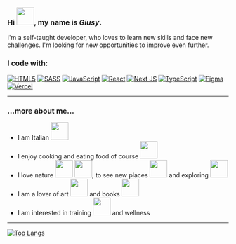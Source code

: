 ### Hi <img src="https://media4.giphy.com/media/hof5uMY0nBwxyjY9S2/200w.webp" width="40">, my name is ***Giusy***.

I'm  a self-taught developer, who loves to learn new skills and face new challenges.
I'm looking for new opportunities to improve even further.

### I code with:

[![HTML5](https://img.shields.io/badge/html5-%23E34F26.svg?style=for-the-badge&logo=html5&logoColor=white)](https://developer.mozilla.org/en-US/docs/Glossary/HTML5)
[![SASS](https://img.shields.io/badge/SASS-hotpink.svg?style=for-the-badge&logo=SASS&logoColor=white)](https://sass-lang.com/)
[![JavaScript](https://img.shields.io/badge/javascript-%23323330.svg?style=for-the-badge&logo=javascript&logoColor=%23F7DF1E)](https://www.javascript.com/)
[![React](https://img.shields.io/badge/react-%2320232a.svg?style=for-the-badge&logo=react&logoColor=%2361DAFB)](https://reactjs.org/)
[![Next JS](https://img.shields.io/badge/Next-black?style=for-the-badge&logo=next.js&logoColor=white)](https://nextjs.org/)
[![TypeScript](https://img.shields.io/badge/typescript-%23007ACC.svg?style=for-the-badge&logo=typescript&logoColor=white)](https://www.typescriptlang.org/)
[![Figma](https://img.shields.io/badge/figma-%23F24E1E.svg?style=for-the-badge&logo=figma&logoColor=white)](https://www.figma.com/)
[![Vercel](https://img.shields.io/badge/vercel-%23000000.svg?style=for-the-badge&logo=vercel&logoColor=white)](https://vercel.com/)


-----

### ...more about me...

- I am Italian <img src="https://media2.giphy.com/media/Pgv2cV8ocqTN98TRns/200w.webp?cid=ecf05e4721tn6v63ey8s19643x3iik8jfdvk07o1tbwkew3y&rid=200w.webp&ct=s"  width="40">
- I enjoy cooking and eating food of course <img src="https://media1.giphy.com/media/Wm8h2gyEY8VnJeru6f/giphy.gif?cid=ecf05e47ib71lujdo4e2ivdbiwk1aco3j2ao4nbmw4temwkj&rid=giphy.gif&ct=g"  width="40">
- I love nature <img src="https://media2.giphy.com/media/RH8445m162t13Gadzf/giphy.webp?cid=ecf05e470o1e791zz0h37k9d0sodsv71wu3uuxfiddbm26nm&rid=giphy.webp&ct=s"  width="40"> <img src="https://media2.giphy.com/media/1yT8Tc3GmYYpaWjbzK/200w.webp?cid=ecf05e475ktao2tju5gi6uk2w13wv2nzv1ihprlo7ngavqf3&rid=200w.webp&ct=s" width="40">, to see new places <img src="https://media2.giphy.com/media/XZTfDO6EuHYnntDBVB/200w.webp?cid=ecf05e47xqildw9xar16tqvagk3n3xvfqw6e2ml0x4g294zi&rid=200w.webp&ct=s" width="40"> and exploring <img src="https://media4.giphy.com/media/Vg6DkJVOXPITGoja8M/200w.webp?cid=ecf05e47phb7fec3nuqlqz9j2bbl58u6ecbfx5krvr2tfwxw&rid=200w.webp&ct=s" width="40">
- I am a lover of art <img src="https://media4.giphy.com/media/S8a34XdcBVkWBcTQ9S/200.webp?cid=ecf05e470f930d8j9371utvn1rl94jdbu87buxccoqypq6bn&rid=200.webp&ct=s" width="40"> and books <img src="https://media3.giphy.com/media/gjxYwnMG7Mocmc75DM/200w.webp?cid=ecf05e47gvzudfpczt619vrlsdwiwqe887jkj8qv64u2y2ak&rid=200w.webp&ct=s" width="40">
- I am interested in training <img src="https://media3.giphy.com/media/whD3Vr2j1nHrVIYJzh/giphy.gif?cid=ecf05e47eow58tyif5hdtx0b382tiav81ba5wvupd73nt9e4&rid=giphy.gif&ct=s" width="40"> and wellness

-----

[![Top Langs](https://github-readme-stats.vercel.app/api/top-langs/?username=Andro87&layout=compact)](https://github.com/anuraghazra/github-readme-stats)
